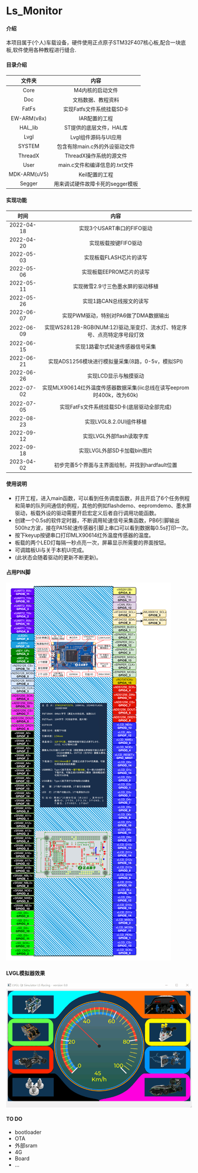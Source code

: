 # Ls_Monitor

#### 介绍
本项目属于(个人)车载设备，硬件使用正点原子STM32F407核心板,配合一块底板,软件使用各种教程进行缝合.

#### 目录介绍
|    文件夹    |               内容               |
| :----------: | :------------------------------: |
|     Core     |         M4内核的启动文件         |
|     Doc      |        文档数据、教程资料        |
|    FatFs     |    实现Fatfs文件系统挂载SD卡     |
| EW-ARM(v8x)  |          IAR配置的工程           |
|   HAL_lib    |     ST提供的底层文件，HAL库      |
|     Lvgl     |       Lvgl组件源码与UI应用       |
|    SYSTEM    |  包含有除main.c外的外设驱动文件  |
|   ThreadX    |     ThreadX操作系统的源文件      |
|     User     |  main.c文件和编译信息的.txt文件  |
| MDK-ARM(uV5) |          Keil配置的工程          |
|    Segger    | 用来调试硬件故障卡死的segger模板 |

#### 实现功能

|    时间    |                             内容                             |
| :--------: | :----------------------------------------------------------: |
| 2022-04-18 |                  实现3个USART串口的FIFO驱动                  |
| 2022-04-20 |                     实现板载按键FIFO驱动                     |
| 2022-05-03 |                   实现板载FLASH芯片的读写                    |
| 2022-05-06 |                   实现板载EEPROM芯片的读写                   |
| 2022-05-11 |              实现微雪2.9寸三色墨水屏的驱动移植               |
| 2022-05-26 |                   实现1路CAN总线报文的读写                   |
| 2022-06-07 |            实现PWM驱动，特别对PA6做了DMA数据输出             |
| 2022-06-09 | 实现WS2812B-RGB(NUM:12)驱动,渐变灯、流水灯、特定序号、点亮特定序号段灯效 |
| 2022-06-15 |               实现1路霍尔式轮速传感器信号采集                |
| 2022-06-21 |      实现ADS1256模块进行模拟量采集(8路，0-5v，模拟SPI)       |
| 2022-06-26 |                    实现LCD显示与触摸驱动                     |
| 2022-07-02 | 实现MLX90614红外温度传感器数据采集(iic总线在读写eeprom时400k，改为60k) |
| 2022-07-05 |         实现FatFs文件系统挂载SD卡(底层驱动全部完成)          |
| 2022-08-23 |                   实现LVGL8.2.0UI组件移植                    |
| 2022-09-12 |                  实现LVGL外部flash读取字库                   |
| 2022-09-18 |                 实现LVGL外部SD卡加载bin图片                  |
| 2023-04-02 |       初步完善5个界面与主界面绘制，并找到hardfault位置       |

#### 使用说明
- 打开工程，进入main函数，可以看到任务调度函数，并且开启了6个任务例程和简单的队列间通信的例程，其他的例如flashdemo、eepromdemo、墨水屏驱动，板载外设的驱动需要开启宏定义后者自行调用功能函数。
- 创建一个0.5s的软件定时器，不断调用轮速信号采集函数，PB6引脚输出500hz方波，接在PA15轮速传感器引脚上串口可以看到数据每0.5s打印一次。
- 按下keyup按键串口打印MLX90614红外温度传感器的温度。
- 板载的两个LED灯每隔一秒点亮一次，屏幕显示所需要的界面按钮。
- 可调踏板Ui与关于本机Ui完成。
- (此状态会随着驱动的更新不断更新)。

#### 占用PIN脚
![输入图片说明](Xian_Template/Doc/images/%E5%B7%B2%E9%85%8D%E7%BD%AEPIN.png)
####  **LVGL模拟器效果** 
![输入图片说明](Xian_Template/Doc/GIF/TFT%20Simulator.gif)

#### TO DO

- bootloader
- OTA
- 外部sram
- 4G
- Board
- ...
